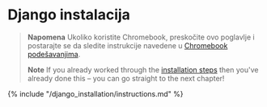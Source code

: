 # Django instalacija

> **Napomena** Ukoliko koristite Chromebook, preskočite ovo poglavlje i postarajte se da sledite instrukcije navedene u [Chromebook podešavanjima](../chromebook_setup/README.md).
> 
> **Note** If you already worked through the [installation steps](../installation/README.md) then you've already done this – you can go straight to the next chapter!

{% include "/django_installation/instructions.md" %}